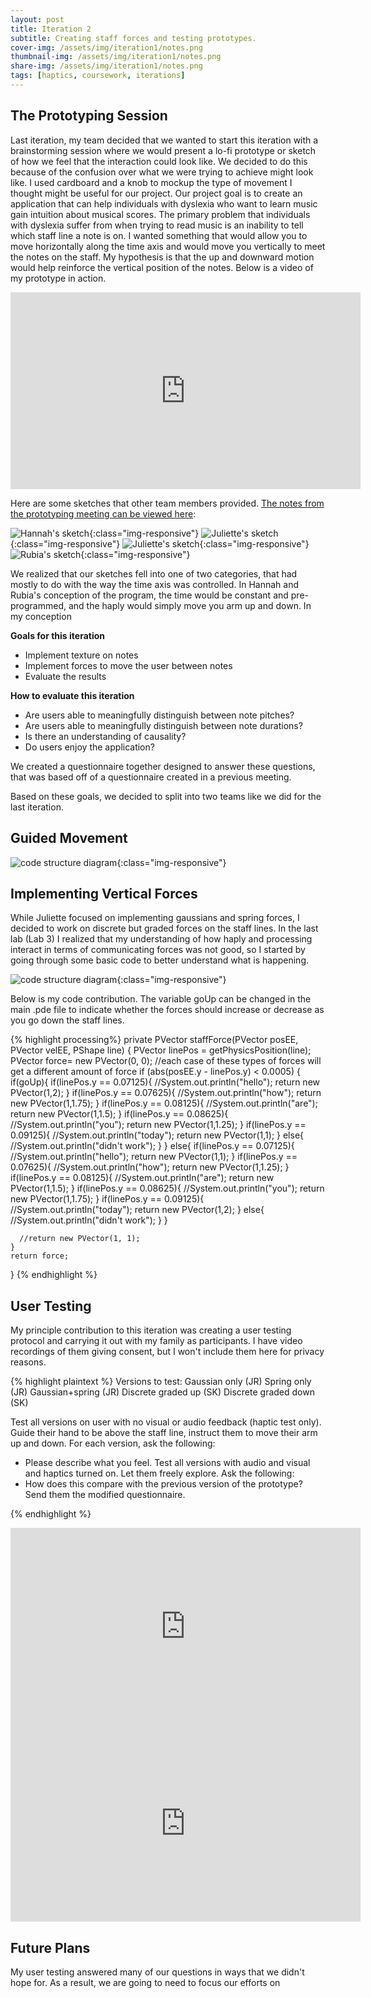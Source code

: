 ```yaml
---
layout: post
title: Iteration 2
subtitle: Creating staff forces and testing prototypes.
cover-img: /assets/img/iteration1/notes.png
thumbnail-img: /assets/img/iteration1/notes.png
share-img: /assets/img/iteration1/notes.png
tags: [haptics, coursework, iterations]
---
```


## The Prototyping Session ##
Last iteration, my team decided that we wanted to start this iteration with a brainstorming session where we would present a lo-fi prototype or sketch of how we feel that the interaction could look like. We decided to do this because of the confusion over what we were trying to achieve might look like. I used cardboard and a knob to mockup the type of movement I thought might be useful for our project. Our project goal is to create an application that can help individuals with dyslexia who want to learn music gain intuition about musical scores. The primary problem that individuals with dyslexia suffer from when trying to read music is an inability to tell which staff line a note is on. I wanted something that would allow you to move horizontally along the time axis and would move you vertically to meet the notes on the staff. My hypothesis is that the up and downward motion would help reinforce the vertical position of the notes. Below is a video of my prototype in action.

<iframe width="560" height="315" src="https://www.youtube.com/embed/XIBzXrAc628" title="YouTube video player" frameborder="0" allow="accelerometer; autoplay; clipboard-write; encrypted-media; gyroscope; picture-in-picture" allowfullscreen></iframe>

Here are some sketches that other team members provided. <a href="https://docs.google.com/document/d/1YQwnkiD-qOG7o56Um0f-AZjMjRw0-7mZSucxkRxVg_E/edit?usp=sharing">The notes from the prototyping meeting can be viewed here</a>:

![Hannah's sketch](../assets/img/iteration2/hannahsketch.png){:class="img-responsive"}
![Juliette's sketch](../assets/img/iteration2/juliettesketch-1.jpg){:class="img-responsive"}
![Juliette's sketch](../assets/img/iteration2/juliettesketch-2.jpg){:class="img-responsive"}
![Rubia's sketch](../assets/img/iteration2/rubia-sketch.png){:class="img-responsive"}

We realized that our sketches fell into one of two categories, that had mostly to do with the way the time axis was controlled. In Hannah and Rubia's conception of the program, the time would be constant and pre-programmed, and the haply would simply move you arm up and down. In my conception 


**Goals for this iteration**
  - Implement texture on notes
  - Implement forces to move the user between notes
  - Evaluate the results

**How to evaluate this iteration**
  - Are users able to meaningfully distinguish between note pitches?
  - Are users able to meaningfully distinguish between note durations?
  - Is there an understanding of causality?
  - Do users enjoy the application?

We created a questionnaire together designed to answer these questions, that was based off of a questionnaire created in a previous meeting.


Based on these goals, we decided to split into two teams like we did for the last iteration.

## Guided Movement ##

![code structure diagram](../assets/img/iteration2/metaphors.png){:class="img-responsive"}

## Implementing Vertical Forces ##

While Juliette focused on implementing gaussians and spring forces, I decided to work on discrete but graded forces on the staff lines. In the last lab (Lab 3) I realized that my understanding of how haply and processing interact in terms of communicating forces was not good, so I started by going through some basic code to better understand what is happening.

![code structure diagram](../assets/img/iteration2/it2_notes.png){:class="img-responsive"}

Below is my code contribution. The variable goUp can be changed in the main .pde file to indicate whether the forces should increase or decrease as you go down the staff lines.

{% highlight processing%}
  private PVector staffForce(PVector posEE, PVector velEE, PShape line) {
    PVector linePos = getPhysicsPosition(line);
    PVector force= new PVector(0, 0);
     //each case of these types of forces will get a different amount of force
    if (abs(posEE.y - linePos.y) < 0.0005) {
      if(goUp){
        if(linePos.y == 0.07125){
          //System.out.println("hello");
          return new PVector(1,2);
        }
        if(linePos.y == 0.07625){
          //System.out.println("how");
          return new PVector(1,1.75);
        }
        if(linePos.y == 0.08125){
          //System.out.println("are");
          return new PVector(1,1.5);
        }
        if(linePos.y == 0.08625){
          //System.out.println("you");
          return new PVector(1,1.25);
        }
        if(linePos.y == 0.09125){
          //System.out.println("today");
          return new PVector(1,1);
        }
        else{
            //System.out.println("didn't work");
        }
      }
      else{
        if(linePos.y == 0.07125){
          //System.out.println("hello");
          return new PVector(1,1);
        }
        if(linePos.y == 0.07625){
          //System.out.println("how");
          return new PVector(1,1.25);
        }
        if(linePos.y == 0.08125){
          //System.out.println("are");
          return new PVector(1,1.5);
        }
        if(linePos.y == 0.08625){
          //System.out.println("you");
          return new PVector(1,1.75);
        }
        if(linePos.y == 0.09125){
          //System.out.println("today");
          return new PVector(1,2);
        }
        else{
            //System.out.println("didn't work");
        }
      }

      //return new PVector(1, 1);
    }
    return force;
  }
{% endhighlight %}

## User Testing ##
My principle contribution to this iteration was creating a user testing protocol and carrying it out with my family as participants. I have video recordings of them giving consent, but I won't include them here for privacy reasons.

{% highlight plaintext %}
Versions to test:
Gaussian only (JR)
Spring only (JR)
Gaussian+spring (JR)
Discrete graded up (SK)
Discrete graded down (SK)

Test all versions on user with no visual or audio feedback (haptic test only). Guide their hand to be above the staff line, instruct them to move their arm up and down. For each version, ask the following:
 - Please describe what you feel.
Test all versions with audio and visual and haptics turned on. Let them freely explore. Ask the following:
 - How does this compare with the previous version of the prototype?
Send them the modified questionnaire.

{% endhighlight %}

<iframe width="560" height="315" src="https://www.youtube.com/embed/hUSQNEccS8Y" title="YouTube video player" frameborder="0" allow="accelerometer; autoplay; clipboard-write; encrypted-media; gyroscope; picture-in-picture" allowfullscreen></iframe>
<iframe width="560" height="315" src="https://www.youtube.com/embed/ogh7KNzVjsI" title="YouTube video player" frameborder="0" allow="accelerometer; autoplay; clipboard-write; encrypted-media; gyroscope; picture-in-picture" allowfullscreen></iframe>

## Future Plans ##

My user testing answered many of our questions in ways that we didn't hope for. As a result, we are going to need to focus our efforts on